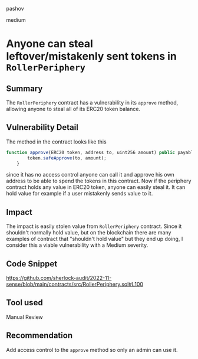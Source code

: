 pashov

medium

# Anyone can steal leftover/mistakenly sent tokens in `RollerPeriphery`

## Summary
The `RollerPeriphery` contract has a vulnerability in its `approve` method, allowing anyone to steal all of its ERC20 token balance.

## Vulnerability Detail
The method in the contract looks like this
```jsx
function approve(ERC20 token, address to, uint256 amount) public payable {
        token.safeApprove(to, amount);
    }
```
since it has no access control anyone can call it and approve his own address to be able to spend the tokens in this contract. Now if the periphery contract holds any value in ERC20 token, anyone can easily steal it. It can hold value for example if a user mistakenly sends value to it.

## Impact
The impact is easily stolen value from `RollerPeriphery` contract. Since it shouldn't normally hold value, but on the blockchain there are many examples of contract that "shouldn't hold value" but they end up doing, I consider this a viable vulnerability with a Medium severity.

## Code Snippet
https://github.com/sherlock-audit/2022-11-sense/blob/main/contracts/src/RollerPeriphery.sol#L100
## Tool used

Manual Review

## Recommendation
Add access control to the `approve` method so only an admin can use it.